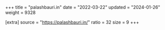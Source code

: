 +++
title = "palashbauri.in"
date = "2022-03-22"
updated = "2024-01-26"
weight = 9328

[extra]
source = "https://palashbauri.in/"
ratio = 32
size = 9
+++
